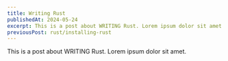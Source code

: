 ```yaml
---
title: Writing Rust
publishedAt: 2024-05-24
excerpt: This is a post about WRITING Rust. Lorem ipsum dolor sit amet.1Lorem ipsum dolor sit amet.2Lorem ipsum dolor sit amet.3
previousPost: rust/installing-rust
---
```


This is a post about WRITING Rust. Lorem ipsum dolor sit amet.
